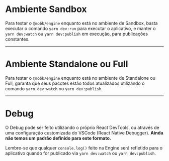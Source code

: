 # Ambiente Sandbox

Para testar o `@mobk/engine` enquanto está no ambiente de Sandbox, basta executar o comando `yarn dev:run` para executar o aplicativo, e manter o `yarn dev:watch` ou `yarn dev:publish` em execução, para publicações constantes.

---

# Ambiente Standalone ou Full

Para testar o `@mobk/engine` enquanto está no ambiente de Standalone ou Full, garanta que seus pacotes estão todos atualizados utilizando o comando `yarn dev:watch` ou `yarn dev:publish`.

---

# Debug

O Debug pode ser feito utilizando o próprio React DevTools, ou através de uma configuração customizada do VSCode (React Native Debugger). **Ainda não temos um padrão definido para este formato.**

Lembre-se que qualquer `console.log()` feito na Engine será refletido para o aplicativo quando for publicado via `yarn dev:watch` ou `yarn dev:publish`.
